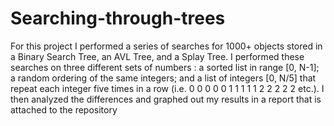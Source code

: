 # Searching-through-trees

For this project I performed a series of searches for 1000+ objects stored in a Binary Search Tree, an AVL Tree, and a Splay Tree. I performed these searches on three different sets of numbers : a sorted list in range [0, N-1]; a random ordering of the same integers; and a list of integers [0, N/5] that repeat each integer five times in a row (i.e. 0 0 0 0 0 1 1 1 1 1 2 2 2 2 2 etc.). I then analyzed the differences and graphed out my results in a report that is attached to the repository
